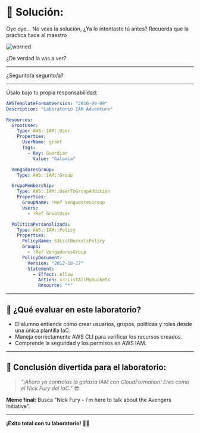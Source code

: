 # 🎁 **Solución:**

Oye oye... No veas la solución, ¿Ya lo intentaste tú antes? Recuerda que la práctica hace al maestro

![worried](https://content.imageresizer.com/images/memes/Kermit-worried-face-meme-7.jpg)

¿De verdad la vas a ver?

---

¿Segurito/a segurito/a?

---

Úsalo bajo tu propia responsabilidad:

```yaml
AWSTemplateFormatVersion: "2010-09-09"
Description: "Laboratorio IAM Adventure"

Resources:
  GrootUser:
    Type: AWS::IAM::User
    Properties:
      UserName: groot
      Tags:
        - Key: Guardian
          Value: "Galaxia"

  VengadoresGroup:
    Type: AWS::IAM::Group

  GrupoMembership:
    Type: AWS::IAM::UserToGroupAddition
    Properties:
      GroupName: !Ref VengadoresGroup
      Users:
        - !Ref GrootUser

  PoliticaPersonalizada:
    Type: AWS::IAM::Policy
    Properties:
      PolicyName: S3ListBucketsPolicy
      Groups:
        - !Ref VengadoresGroup
      PolicyDocument:
        Version: "2012-10-17"
        Statement:
          - Effect: Allow
            Action: s3:ListAllMyBuckets
            Resource: "*"

```

---

## 📌 **¿Qué evaluar en este laboratorio?**

- El alumno entiende cómo crear usuarios, grupos, políticas y roles desde una única plantilla IaC.
- Maneja correctamente AWS CLI para verificar los recursos creados.
- Comprende la seguridad y los permisos en AWS IAM.

---

## 🥳 **Conclusión divertida para el laboratorio:**

> _"¡Ahora ya controlas la galaxia IAM con CloudFormation! Eres como el Nick Fury del IaC."_ 😎

**Meme final:** Busca "Nick Fury - I'm here to talk about the Avengers Initiative".

---

**¡Éxito total con tu laboratorio!** 🥳🚀
